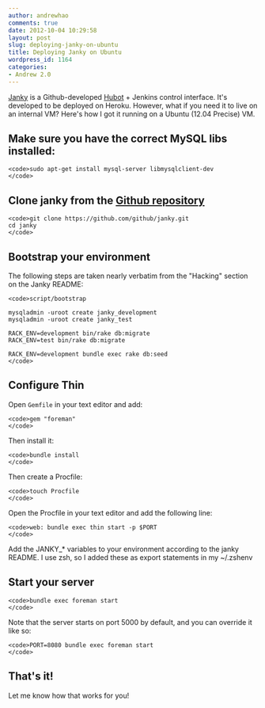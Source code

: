 ```yaml
---
author: andrewhao
comments: true
date: 2012-10-04 10:29:58
layout: post
slug: deploying-janky-on-ubuntu
title: Deploying Janky on Ubuntu
wordpress_id: 1164
categories:
- Andrew 2.0
---
```


[Janky](https://github.com/blog/1013-janky) is a Github-developed [Hubot](https://github.com/github/hubot) + Jenkins control interface. It's developed to be deployed on Heroku. However, what if you need it to live on an internal VM? Here's how I got it running on a Ubuntu (12.04 Precise) VM.



## Make sure you have the correct MySQL libs installed:




    
    <code>sudo apt-get install mysql-server libmysqlclient-dev
    </code>





## Clone janky from the [Github repository](https://github.com/github/janky)




    
    <code>git clone https://github.com/github/janky.git
    cd janky
    </code>





## Bootstrap your environment



The following steps are taken nearly verbatim from the "Hacking" section on the Janky README:


    
    <code>script/bootstrap
    
    mysqladmin -uroot create janky_development
    mysqladmin -uroot create janky_test
    
    RACK_ENV=development bin/rake db:migrate
    RACK_ENV=test bin/rake db:migrate
    
    RACK_ENV=development bundle exec rake db:seed
    </code>





## Configure Thin



Open `Gemfile` in your text editor and add:


    
    <code>gem "foreman"
    </code>



Then install it:


    
    <code>bundle install
    </code>



Then create a Procfile:


    
    <code>touch Procfile
    </code>



Open the Procfile in your text editor and add the following line:


    
    <code>web: bundle exec thin start -p $PORT
    </code>



Add the JANKY_* variables to your environment according to the janky README. I use zsh, so I added these as export statements in my ~/.zshenv



## Start your server




    
    <code>bundle exec foreman start
    </code>



Note that the server starts on port 5000 by default, and you can override it like so:


    
    <code>PORT=8080 bundle exec foreman start
    </code>





## That's it!



Let me know how that works for you!

